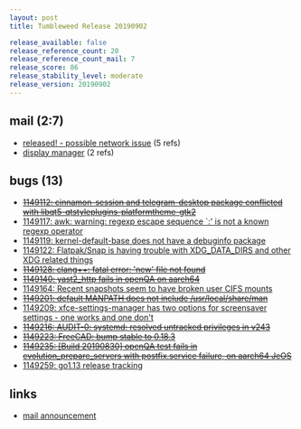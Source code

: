 ```yaml
---
layout: post
title: Tumbleweed Release 20190902

release_available: false
release_reference_count: 20
release_reference_count_mail: 7
release_score: 86
release_stability_level: moderate
release_version: 20190902
---
```


## mail (2:7)

- [released! - possible network issue](https://lists.opensuse.org/opensuse-factory/2019-09/msg00038.html) (5 refs)
- [display manager](https://lists.opensuse.org/opensuse-factory/2019-09/msg00041.html) (2 refs)

## bugs (13)

<!--more-->

- ~~[1149112: cinnamon-session and telegram-desktop package conflicted with libqt5-qtstyleplugins-platformtheme-gtk2](https://bugzilla.opensuse.org/show_bug.cgi?id=1149112)~~
- [1149117: awk: warning: regexp escape sequence  `\:' is not a known regexp operator](https://bugzilla.opensuse.org/show_bug.cgi?id=1149117)
- [1149119: kernel-default-base does not have a debuginfo package](https://bugzilla.opensuse.org/show_bug.cgi?id=1149119)
- [1149122: Flatpak/Snap is having trouble with XDG_DATA_DIRS and other XDG related things](https://bugzilla.opensuse.org/show_bug.cgi?id=1149122)
- ~~[1149128: clang++: fatal error: 'new' file not found](https://bugzilla.opensuse.org/show_bug.cgi?id=1149128)~~
- ~~[1149140: yast2_http fails in openQA on aarch64](https://bugzilla.opensuse.org/show_bug.cgi?id=1149140)~~
- [1149164: Recent snapshots seem to have broken user CIFS mounts](https://bugzilla.opensuse.org/show_bug.cgi?id=1149164)
- ~~[1149201: default MANPATH does not include /usr/local/share/man](https://bugzilla.opensuse.org/show_bug.cgi?id=1149201)~~
- [1149209: xfce-settings-manager has two options for screensaver settings  - one works and one  don't](https://bugzilla.opensuse.org/show_bug.cgi?id=1149209)
- ~~[1149216: AUDIT-0: systemd: resolved untracked privileges in v243](https://bugzilla.opensuse.org/show_bug.cgi?id=1149216)~~
- ~~[1149223: FreeCAD: bump stable to 0.18.3](https://bugzilla.opensuse.org/show_bug.cgi?id=1149223)~~
- ~~[1149235: \[Build 20190830\] openQA test fails in evolution_prepare_servers with postfix.service failure, on aarch64 JeOS](https://bugzilla.opensuse.org/show_bug.cgi?id=1149235)~~
- [1149259: go1.13 release tracking](https://bugzilla.opensuse.org/show_bug.cgi?id=1149259)



## links

- [mail announcement](https://lists.opensuse.org/opensuse-factory/2019-09/msg00033.html)
